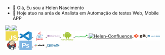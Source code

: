 - 👋 Olá, Eu sou a Helen Nascimento
- 👀 Hoje atuo na aréa de Analista em Automação de testes Web, Mobile APP


<!-- GITHUB STATS -->
 <div>
  <a href="https://github.com/helennascimento">
  <img height="155em" src="https://github-readme-stats.vercel.app/api?username=helennascimento&show_icons=true&theme=dark&include_all_commits=true&count_private=true"/>
  <img height="155em" src="https://github-readme-stats.vercel.app/api/top-langs/?username=helennascimento&layout=compact&langs_count=7&theme=dark"/>
</div>

<div style="display: inline_block">
  <img align="center" alt="Helen-Js" height="30" width="40" src="https://raw.githubusercontent.com/devicons/devicon/master/icons/javascript/javascript-plain.svg">
  <img align="center" alt="Helen-VsCode" height="30" width="40" src="https://raw.githubusercontent.com/devicons/devicon/master/icons/vscode/vscode-original.svg">
  <img align="center" alt="Helen-Java" height="30" width="40" src="https://raw.githubusercontent.com/devicons/devicon/master/icons/java/java-original-wordmark.svg">
  <img align="center" alt="Helen-VisualStudio" height="30" width="40" src="https://raw.githubusercontent.com/devicons/devicon/master/icons/visualstudio/visualstudio-plain-wordmark.svg">
  <img align="center" alt="Helen-Android" height="30" width="40" src="https://raw.githubusercontent.com/devicons/devicon/master/icons/android/android-plain-wordmark.svg">
  <img align="center" alt="Helen-Cucumber" height="30" width="40" src="https://raw.githubusercontent.com/devicons/devicon/master/icons/cucumber/cucumber-plain-wordmark.svg">
  <img align="center" alt="Helen-Confluence" height="30" width="40" src="hhttps://raw.githubusercontent.com/devicons/devicon/master/icons/confluence/confluence-original-wordmark.svg">
 <img align="center" alt="Helen-Git" height="30" width="40" src="https://raw.githubusercontent.com/devicons/devicon/master/icons/git/git-original-wordmark.svg">
 <img align="center" alt="Helen-Intellij" height="30" width="40" src="https://raw.githubusercontent.com/devicons/devicon/master/icons/intellij/intellij-original-wordmark.svg">
 <img align="center" alt="Helen-Jenkins" height="30" width="40" src="https://raw.githubusercontent.com/devicons/devicon/master/icons/jenkins/jenkins-original.svg">
 <img align="center" alt="Helen-Photoshop" height="30" width="40" src="https://raw.githubusercontent.com/devicons/devicon/master/icons/photoshop/photoshop-plain.svg">
 <img align="center" alt="Helen-Slack" height="30" width="40" src="https://raw.githubusercontent.com/devicons/devicon/master/icons/slack/slack-original-wordmark.svg">
 <img align="center" alt="Helen-Trello" height="30" width="40" src="https://github.com/devicons/devicon/blob/master/icons/trello/trello-plain-wordmark.svg">
</div

<!---
helennascimento/helennascimento is a ✨ special ✨ repository because its `README.md` (this file) appears on your GitHub profile.
You can click the Preview link to take a look at your changes.
--->
